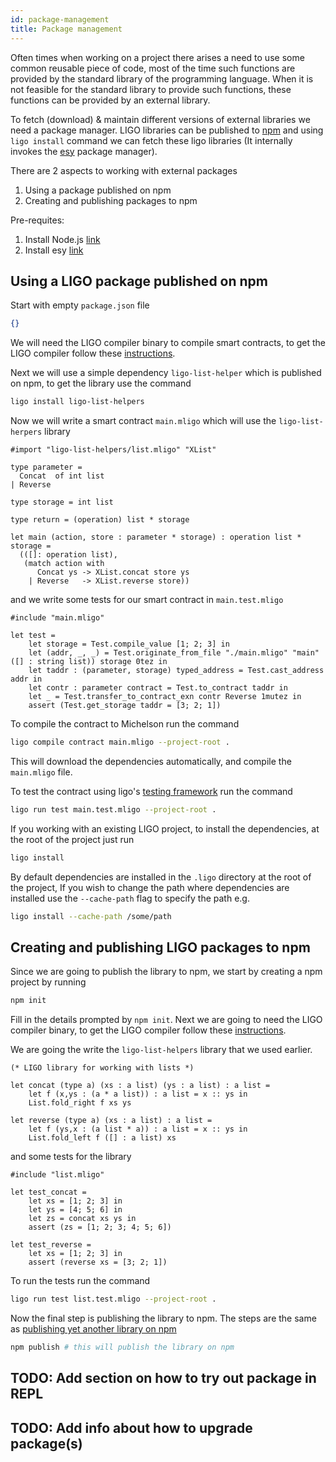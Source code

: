 ```yaml
---
id: package-management
title: Package management
---
```


Often times when working on a project there arises a need to use some common reusable piece of code, most of the time such functions are provided by the standard library of the programming language.
When it is not feasible for the standard library to provide such functions, these functions can be provided by an external library.

To fetch (download) & maintain different versions of external libraries we need a package manager.
LIGO libraries can be published to [npm](https://www.npmjs.com/) and using `ligo install` command we can fetch these ligo libraries (It internally invokes the [esy](https://esy.sh/) package manager).

There are 2 aspects to working with external packages
1. Using a package published on npm
2. Creating and publishing packages to npm

Pre-requites: 
1. Install Node.js [link](https://nodejs.org/en/download/package-manager/)
2. Install esy [link](https://esy.sh/docs/en/getting-started.html)

## Using a LIGO package published on npm

Start with empty `package.json` file

```json
{}
```

We will need the LIGO compiler binary to compile smart contracts, to get the LIGO compiler follow these [instructions](https://ligolang.org/docs/intro/installation).

Next we will use a simple dependency `ligo-list-helper` which is published on npm, to get the library use the command

```bash
ligo install ligo-list-helpers
```

Now we will write a smart contract `main.mligo` which will use the `ligo-list-herpers` library

```cameligo skip
#import "ligo-list-helpers/list.mligo" "XList"

type parameter =
  Concat  of int list
| Reverse

type storage = int list

type return = (operation) list * storage

let main (action, store : parameter * storage) : operation list * storage =
  (([]: operation list),
   (match action with
      Concat ys -> XList.concat store ys 
    | Reverse   -> XList.reverse store))

```

and we write some tests for our smart contract in `main.test.mligo`

```cameligo skip
#include "main.mligo"

let test = 
    let storage = Test.compile_value [1; 2; 3] in
    let (addr, _, _) = Test.originate_from_file "./main.mligo" "main" ([] : string list)) storage 0tez in
    let taddr : (parameter, storage) typed_address = Test.cast_address addr in
    let contr : parameter contract = Test.to_contract taddr in
    let _ = Test.transfer_to_contract_exn contr Reverse 1mutez in
    assert (Test.get_storage taddr = [3; 2; 1])

```

To compile the contract to Michelson run the command

```bash
ligo compile contract main.mligo --project-root .
```

This will download the dependencies automatically, and compile the `main.mligo` file.

To test the contract using ligo's [testing framework](https://ligolang.org/docs/reference/test) run the command

```bash
ligo run test main.test.mligo --project-root .
```

If you working with an existing LIGO project, to install the dependencies, at the root of the project just run

```bash
ligo install
```

By default dependencies are installed in the `.ligo` directory at the root of the project, If you wish to change
the path where dependencies are installed use the `--cache-path` flag to specify the path e.g.

```bash
ligo install --cache-path /some/path
```

## Creating and publishing LIGO packages to npm

Since we are going to publish the library to npm, we start by creating a npm project by running 

```bash
npm init
```

Fill in the details prompted by `npm init`.
Next we are going to need the LIGO compiler binary, to get the LIGO compiler follow these [instructions](https://ligolang.org/docs/intro/installation).

We are going the write the `ligo-list-helpers` library that we used earlier.

```cameligo skip
(* LIGO library for working with lists *)

let concat (type a) (xs : a list) (ys : a list) : a list =
    let f (x,ys : (a * a list)) : a list = x :: ys in
    List.fold_right f xs ys

let reverse (type a) (xs : a list) : a list =
    let f (ys,x : (a list * a)) : a list = x :: ys in
    List.fold_left f ([] : a list) xs

```

and some tests for the library

```cameligo skip
#include "list.mligo"

let test_concat = 
    let xs = [1; 2; 3] in
    let ys = [4; 5; 6] in
    let zs = concat xs ys in
    assert (zs = [1; 2; 3; 4; 5; 6])

let test_reverse = 
    let xs = [1; 2; 3] in
    assert (reverse xs = [3; 2; 1])

```

To run the tests run the command

```bash
ligo run test list.test.mligo --project-root .
```

Now the final step is publishing the library to npm.
The steps are the same as [publishing yet another library on npm](https://docs.npmjs.com/creating-and-publishing-scoped-public-packages#publishing-scoped-public-packages)

```bash 
npm publish # this will publish the library on npm
```

## TODO: Add section on how to try out package in REPL
## TODO: Add info about how to upgrade package(s)